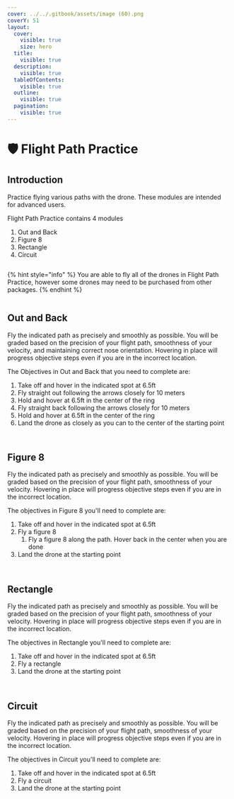 ```yaml
---
cover: ../../.gitbook/assets/image (60).png
coverY: 51
layout:
  cover:
    visible: true
    size: hero
  title:
    visible: true
  description:
    visible: true
  tableOfContents:
    visible: true
  outline:
    visible: true
  pagination:
    visible: true
---
```


# 🛡️ Flight Path Practice

## Introduction

Practice flying various paths with the drone.  These modules are intended for advanced users.

Flight Path Practice contains 4 modules

1. Out and Back
2. Figure 8
3. Rectangle
4. Circuit

<figure><img src="../../.gitbook/assets/image (26) (1).png" alt=""><figcaption></figcaption></figure>

{% hint style="info" %}
You are able to fly all of the drones in Flight Path Practice, however some drones may need to be purchased from other packages.
{% endhint %}

<figure><img src="../../.gitbook/assets/image (1) (1) (1) (1) (1).png" alt=""><figcaption></figcaption></figure>

## Out and Back

Fly the indicated path as precisely and smoothly as possible.  You will be graded based on the precision of your flight path, smoothness of your velocity, and maintaining correct nose orientation.  Hovering in place will progress objective steps even if you are in the incorrect location.

The Objectives in Out and Back that you need to complete are:

1. Take off and hover in the indicated spot at 6.5ft
2. Fly straight out following the arrows closely for 10 meters
3. Hold and hover at 6.5ft in the center of the ring
4. Fly straight back following the arrows closely for 10 meters
5. Hold and hover at 6.5ft in the center of the ring
6. Land the drone as closely as you can to the center of the starting point

<figure><img src="../../.gitbook/assets/image (2) (1) (1) (1) (1).png" alt=""><figcaption></figcaption></figure>

<figure><img src="../../.gitbook/assets/image (3) (1) (1) (1) (1).png" alt=""><figcaption></figcaption></figure>

## Figure 8

Fly the indicated path as precisely and smoothly as possible.  You will be graded based on the precision of your flight path, smoothness of your velocity.  Hovering in place will progress objective steps even if you are in the incorrect location.

The objectives in Figure 8 you'll need to complete are:

1. Take off and hover in the indicated spot at 6.5ft
2. Fly a figure 8
   1. Fly a figure 8 along the path. Hover back in the center when you are done
3. Land the drone at the starting point

<figure><img src="../../.gitbook/assets/image (4) (1) (1) (1) (1).png" alt=""><figcaption></figcaption></figure>

<figure><img src="../../.gitbook/assets/image (5) (1) (1) (1) (1).png" alt=""><figcaption></figcaption></figure>

## Rectangle

Fly the indicated path as precisely and smoothly as possible.  You will be graded based on the precision of your flight path, smoothness of your velocity.  Hovering in place will progress objective steps even if you are in the incorrect location.

The objectives in Rectangle you'll need to complete are:

1. Take off and hover in the indicated spot at 6.5ft
2. Fly a rectangle
3. Land the drone at the starting point

<figure><img src="../../.gitbook/assets/image (6) (1) (1) (1) (1).png" alt=""><figcaption></figcaption></figure>

<figure><img src="../../.gitbook/assets/image (7) (1) (1) (1).png" alt=""><figcaption></figcaption></figure>

## Circuit

Fly the indicated path as precisely and smoothly as possible.  You will be graded based on the precision of your flight path, smoothness of your velocity.  Hovering in place will progress objective steps even if you are in the incorrect location.

The objectives in Circuit you'll need to complete are:

1. Take off and hover in the indicated spot at 6.5ft
2. Fly a circuit
3. Land the drone at the starting point

<figure><img src="../../.gitbook/assets/image (8) (1) (1) (1).png" alt=""><figcaption></figcaption></figure>

<figure><img src="../../.gitbook/assets/image (9) (1) (1) (1).png" alt=""><figcaption></figcaption></figure>

<figure><img src="../../.gitbook/assets/image (10) (1) (1).png" alt=""><figcaption></figcaption></figure>
